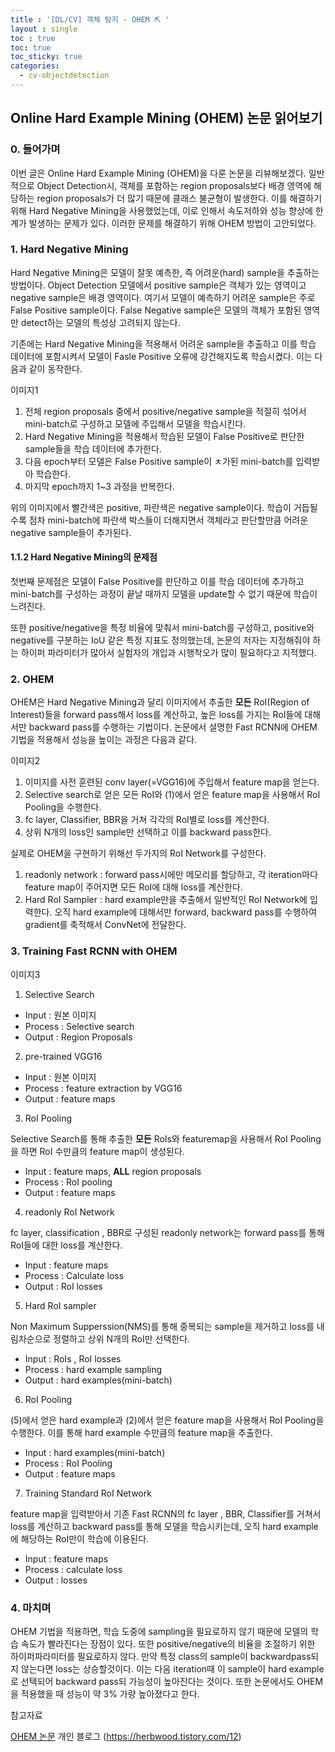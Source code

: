 ```yaml
---
title : '[DL/CV] 객체 탐지 - OHEM ⛏️ '
layout : single
toc : true
toc: true
toc_sticky: true
categories:
  - cv-objectdetection
---
```


## Online Hard Example Mining (OHEM) 논문 읽어보기

### 0. 들어가며

이번 글은 Online Hard Example Mining (OHEM)을 다룬 논문을 리뷰해보겠다. 일반적으로 Object Detection시, 객체를 포함하는 region proposals보다 배경 영역에 해당하는 region proposals가 더 많기 때문에 클래스 불균형이 발생한다. 이를 해결하기 위해 Hard Negative Mining을 사용했었는데, 이로 인해서 속도저하와 성능 향상에 한계가 발생하는 문제가 있다. 이러한 문제를 해결하기 위해 OHEM 방법이 고안되었다.

### 1. Hard Negative Mining

Hard Negative Mining은 모델이 잘못 예측한, 즉 어려운(hard) sample을 추출하는 방법이다. Object Detection 모델에서 positive sample은 객체가 있는 영역이고 negative sample은 배경 영역이다. 여기서 모델이 예측하기 어려운 sample은 주로 False Positive sample이다. False Negative sample은 모델의 객체가 포함된 영역만 detect하는 모델의 특성상 고려되지 않는다.

기존에는 Hard Negative Mining을 적용해서 어려운 sample을 추출하고 이를 학습 데이터에 포함시켜서 모델이 Fasle Positive 오류에 강건해지도록 학습시켰다. 이는 다음과 같이 동작한다.

이미지1

1. 전체 region proposals 중에서 positive/negative sample을 적절히 섞어서 mini-batch로 구성하고 모델에 주입해서 모델을 학습시킨다.
2. Hard Negative Mining을 적용해서 학습된 모델이 False Positive로 판단한 sample들을 학습 데이터에 추가한다. 
3. 다음 epoch부터 모델은 False Positive sample이 ㅊ가된 mini-batch를 입력받아 학습한다.
4. 마지막 epoch까지 1~3 과정을 반복한다.

위의 이미지에서 빨간색은 positive, 파란색은 negative sample이다. 학습이 거듭될수록 점차 mini-batch에 파란색 박스들이 더해지면서 객체라고 판단할만큼 어려운 negative sample들이 추가된다.

#### 1.1.2 Hard Negative Mining의 문제점

첫번째 문제점은 모델이 False Positive를 판단하고 이를 학습 데이터에 추가하고 mini-batch를 구성하는 과정이 끝날 때까지 모델을 update할 수 없기 때문에 학습이 느려진다.

또한 positive/negative을 특정 비율에 맞춰서 mini-batch를 구성하고, positive와 negative를 구분하는 IoU 같은 특정 지표도 정의했는데, 논문의 저자는 지정해줘야 하는 하이퍼 파라미터가 많아서 실험자의 개입과 시행착오가 많이 필요하다고 지적했다.

### 2. OHEM
OHEM은 Hard Negative Mining과 달리 이미지에서 추출한 **모든** RoI(Region of Interest)들을 forward pass해서 loss를 계산하고, 높은 loss를 가지는 RoI들에 대해서만 backward pass를 수행하는 기법이다. 논문에서 설명한 Fast RCNN에 OHEM 기법을 적용해서 성능을 높이는 과정은 다음과 같다.

이미지2

1. 이미지를 사전 훈련된 conv layer(=VGG16)에 주입해서 feature map을 얻는다.
2. Selective search로 얻은 모든 RoI와 (1)에서 얻은 feature map을 사용해서 RoI Pooling을 수행한다.
3. fc layer, Classifier, BBR을 거쳐 각각의 RoI별로 loss를 계산한다.
4. 상위 N개의 loss인 sample만 선택하고 이를 backward pass한다.

실제로 OHEM을 구현하기 위해선 두가지의 RoI Network를 구성한다. 
1. readonly network : forward pass시에만 메모리를 할당하고, 각 iteration마다 feature map이 주어지면 모든 RoI에 대해 loss를 계산한다.
2. Hard RoI Sampler : hard example만을 추출해서 일반적인 RoI Network에 입력한다. 오직 hard example에 대해서만 forward, backward pass를 수행하여 gradient를 축적해서 ConvNet에 전달한다.

### 3. Training Fast RCNN with OHEM

이미지3

1) Selective Search

* Input : 원본 이미지
* Process : Selective search
* Output : Region Proposals

2) pre-trained VGG16
* Input : 원본 이미지
* Process : feature extraction by VGG16
* Output : feature maps

3) RoI Pooling

Selective Search를 통해 추출한 **모든** RoIs와 featuremap을 사용해서 RoI Pooling을 하면 RoI 수만큼의 feature map이 생성된다.

* Input : feature maps, **ALL** region proposals
* Process : RoI pooling
* Output : feature maps

4) readonly RoI Network

fc layer, classification , BBR로 구성된 readonly network는 forward pass를 통해 RoI들에 대한 loss를 계산한다.

* Input : feature maps
* Process : Calculate loss
* Output : RoI losses

5) Hard RoI sampler

Non Maximum Supperssion(NMS)를 통해 중복되는 sample을 제거하고 loss를 내림차순으로 정렬하고 상위 N개의 RoI만 선택한다.

* Input : RoIs , RoI losses
* Process : hard example sampling
* Output : hard examples(mini-batch)

6) RoI Pooling

(5)에서 얻은 hard example과 (2)에서 얻은 feature map을 사용해서 RoI Pooling을 수행한다. 이를 통해 hard example 수만큼의 feature map을 추출한다.
* Input : hard examples(mini-batch)
* Process : RoI Pooling
* Output : feature maps

7) Training Standard RoI Network

feature map을 입력받아서 기존 Fast RCNN의 fc layer , BBR, Classifier를 거쳐서 loss를 계산하고 backward pass를 통해 모델을 학습시키는데, 오직 hard example에 해당하는 RoI만이 학습에 이용된다.

* Input : feature maps
* Process : calculate loss 
* Output : losses

### 4. 마치며
OHEM 기법을 적용하면, 학습 도중에 sampling을 필요로하지 않기 때문에 모델의 학습 속도가 빨라진다는 장점이 있다. 또한 positive/negative의 비율을 조절하기 위한 하이퍼파라미터를 필요로하지 않다. 만약 특정 class의 sample이 backwardpass되지 않는다면 loss는 상승할것이다. 이는 다음 iteration때 이 sample이 hard example로 선택되어 backward pass되 가능성이 높아진다는 것이다. 또한 논문에서도 OHEM을 적용했을 때 성능이 약 3% 가량 높아졌다고 한다.

참고자료

[OHEM 논문](https://arxiv.org/pdf/1604.03540.pdf)
개인 블로그 (https://herbwood.tistory.com/12)
